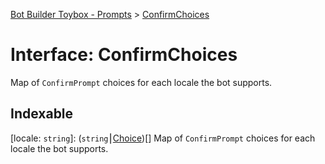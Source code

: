 [Bot Builder Toybox - Prompts](../README.md) > [ConfirmChoices](../interfaces/botbuilder_toybox_prompts.confirmchoices.md)



# Interface: ConfirmChoices


Map of `ConfirmPrompt` choices for each locale the bot supports.

## Indexable

\[locale: `string`\]:&nbsp;(`string`⎮[Choice]())[]
Map of `ConfirmPrompt` choices for each locale the bot supports.



